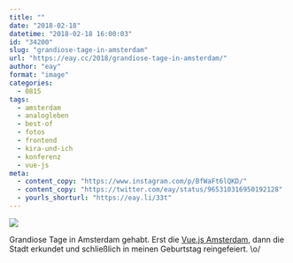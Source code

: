 ```yaml
---
title: ""
date: "2018-02-18"
datetime: "2018-02-18 16:00:03"
id: "34200"
slug: "grandiose-tage-in-amsterdam"
url: "https://eay.cc/2018/grandiose-tage-in-amsterdam/"
author: "eay"
format: "image"
categories:
  - 0815
tags:
  - amsterdam
  - analogleben
  - best-of
  - fotos
  - frontend
  - kira-und-ich
  - konferenz
  - vue-js
meta:
  - content_copy: "https://www.instagram.com/p/BfWaFt6lQKD/"
  - content_copy: "https://twitter.com/eay/status/965310316950192128"
  - yourls_shorturl: "https://eay.li/33t"
---
```


![](https://eay.cc/uploads/2018/amsterdam.jpeg)

Grandiose Tage in Amsterdam gehabt. Erst die [Vue.js Amsterdam](https://www.vuejs.amsterdam/), dann die Stadt erkundet und schließlich in meinen Geburtstag reingefeiert. \\o/
